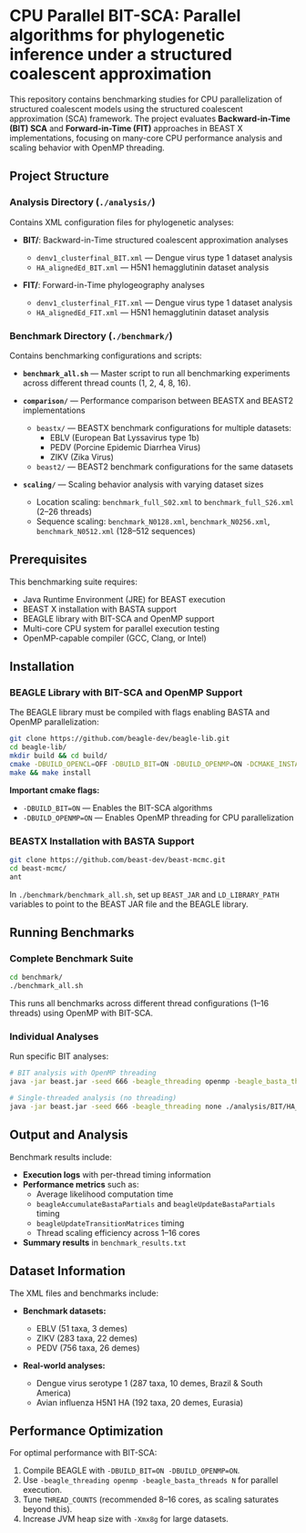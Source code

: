 # CPU Parallel BIT-SCA: Parallel algorithms for phylogenetic inference under a structured coalescent approximation

This repository contains benchmarking studies for CPU parallelization of structured coalescent models using the structured coalescent approximation (SCA) framework. The project evaluates **Backward-in-Time (BIT) SCA** and **Forward-in-Time (FIT)** approaches in BEAST X implementations, focusing on many-core CPU performance analysis and scaling behavior with OpenMP threading.

## Project Structure

### Analysis Directory (`./analysis/`)

Contains XML configuration files for phylogenetic analyses:

- **BIT/**: Backward-in-Time structured coalescent approximation analyses  
  - `denv1_clusterfinal_BIT.xml` — Dengue virus type 1 dataset analysis  
  - `HA_alignedEd_BIT.xml` — H5N1 hemagglutinin dataset analysis  

- **FIT/**: Forward-in-Time phylogeography analyses  
  - `denv1_clusterfinal_FIT.xml` — Dengue virus type 1 dataset analysis  
  - `HA_alignedEd_FIT.xml` — H5N1 hemagglutinin dataset analysis  

### Benchmark Directory (`./benchmark/`)

Contains benchmarking configurations and scripts:

- **`benchmark_all.sh`** — Master script to run all benchmarking experiments across different thread counts (1, 2, 4, 8, 16).  

- **`comparison/`** — Performance comparison between BEASTX and BEAST2 implementations  
  - `beastx/` — BEASTX benchmark configurations for multiple datasets:  
    - EBLV (European Bat Lyssavirus type 1b)  
    - PEDV (Porcine Epidemic Diarrhea Virus)  
    - ZIKV (Zika Virus)  
  - `beast2/` — BEAST2 benchmark configurations for the same datasets  

- **`scaling/`** — Scaling behavior analysis with varying dataset sizes  
  - Location scaling: `benchmark_full_S02.xml` to `benchmark_full_S26.xml` (2–26 threads)  
  - Sequence scaling: `benchmark_N0128.xml`, `benchmark_N0256.xml`, `benchmark_N0512.xml` (128–512 sequences)  

## Prerequisites

This benchmarking suite requires:

- Java Runtime Environment (JRE) for BEAST execution  
- BEAST X installation with BASTA support  
- BEAGLE library with BIT-SCA and OpenMP support  
- Multi-core CPU system for parallel execution testing  
- OpenMP-capable compiler (GCC, Clang, or Intel)  

## Installation

### BEAGLE Library with BIT-SCA and OpenMP Support

The BEAGLE library must be compiled with flags enabling BASTA and OpenMP parallelization:

```bash
git clone https://github.com/beagle-dev/beagle-lib.git
cd beagle-lib/
mkdir build && cd build/
cmake -DBUILD_OPENCL=OFF -DBUILD_BIT=ON -DBUILD_OPENMP=ON -DCMAKE_INSTALL_PREFIX=$HOME/local ..
make && make install
```

**Important cmake flags:**  
- `-DBUILD_BIT=ON` — Enables the BIT-SCA algorithms  
- `-DBUILD_OPENMP=ON` — Enables OpenMP threading for CPU parallelization  

### BEASTX Installation with BASTA Support
```bash
git clone https://github.com/beast-dev/beast-mcmc.git
cd beast-mcmc/
ant
```

In `./benchmark/benchmark_all.sh`, set up `BEAST_JAR` and `LD_LIBRARY_PATH` variables to point to the BEAST JAR file and the BEAGLE library.


## Running Benchmarks

### Complete Benchmark Suite
```bash
cd benchmark/
./benchmark_all.sh
```

This runs all benchmarks across different thread configurations (1–16 threads) using OpenMP with BIT-SCA.

### Individual Analyses

Run specific BIT analyses:

```bash
# BIT analysis with OpenMP threading
java -jar beast.jar -seed 666 -beagle_threading openmp -beagle_basta_threads 8 ./analysis/BIT/denv1_clusterfinal_BIT.xml

# Single-threaded analysis (no threading)
java -jar beast.jar -seed 666 -beagle_threading none ./analysis/BIT/HA_alignedEd_BIT.xml
```


## Output and Analysis

Benchmark results include:

- **Execution logs** with per-thread timing information  
- **Performance metrics** such as:  
  - Average likelihood computation time  
  - `beagleAccumulateBastaPartials` and `beagleUpdateBastaPartials` timing  
  - `beagleUpdateTransitionMatrices` timing  
  - Thread scaling efficiency across 1–16 cores  
- **Summary results** in `benchmark_results.txt`  


## Dataset Information

The XML files and benchmarks include:

- **Benchmark datasets:**  
  - EBLV (51 taxa, 3 demes)  
  - ZIKV (283 taxa, 22 demes)  
  - PEDV (756 taxa, 26 demes)  

- **Real-world analyses:**  
  - Dengue virus serotype 1 (287 taxa, 10 demes, Brazil & South America)  
  - Avian influenza H5N1 HA (192 taxa, 20 demes, Eurasia)  

## Performance Optimization

For optimal performance with BIT-SCA:  
1. Compile BEAGLE with `-DBUILD_BIT=ON -DBUILD_OPENMP=ON`.  
2. Use `-beagle_threading openmp -beagle_basta_threads N` for parallel execution.  
3. Tune `THREAD_COUNTS` (recommended 8–16 cores, as scaling saturates beyond this).  
4. Increase JVM heap size with `-Xmx8g` for large datasets.  

